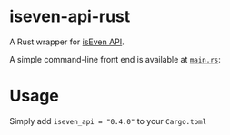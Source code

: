 # iseven-api-rust

A Rust wrapper for [isEven API](https://isevenapi.xyz/).

A simple command-line front end is available at [`main.rs`](https://github.com/megascrapper/iseven-api-rust/blob/master/src/main.rs):

# Usage 
Simply add `iseven_api = "0.4.0"` to your `Cargo.toml`
